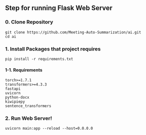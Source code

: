 ## Step for running Flask Web Server
### 0. Clone Repository
```
git clone https://github.com/Meeting-Auto-Summarization/ai.git
cd ai
```
### 1. Install Packages that project requires
```
pip install -r requirements.txt
```
#### 1-1. Requirements
```
torch>=1.7.1
transformers>=4.3.3
fastapi
uvicorn
python-docx
kiwipiepy
sentence_transformers
```
### 2. Run Web Server!
```
uvicorn main:app --reload --host=0.0.0.0
```
